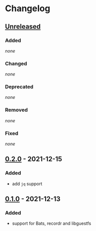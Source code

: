 # Changelog

## [Unreleased]

### Added

*none*

### Changed

*none*

### Deprecated

*none*

### Removed

*none*

### Fixed

*none*

## [0.2.0] - 2021-12-15

### Added

- add `jq` support

## [0.1.0] - 2021-12-13

### Added

- support for Bats, recordr and libguestfs

[unreleased]: https://github.com/bkahlert/init/compare/v0.2.0...HEAD

[0.2.0]: https://github.com/bkahlert/init/compare/v0.1.0...v0.2.0

[0.1.0]: https://github.com/bkahlert/init/releases/tag/v0.1.0
